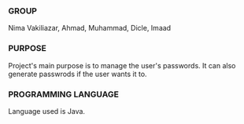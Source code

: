 ### GROUP

Nima Vakiliazar, Ahmad, Muhammad, Dicle, Imaad 

### PURPOSE
Project's main purpose is to manage the user's passwords. It can also generate passwrods if the user wants it to.

### PROGRAMMING LANGUAGE
Language used is Java. 
